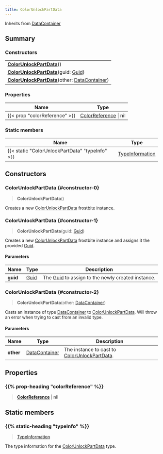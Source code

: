 ```yaml
---
title: ColorUnlockPartData
---
```


Inherits from 
[DataContainer](/vext/ref/shared/class/datacontainer)

## Summary
### Constructors
| |
| ----------- |
| **[ColorUnlockPartData](#constructor-0)**() |
| **[ColorUnlockPartData](#constructor-1)**(guid: [Guid](/vext/ref/shared/class/guid)) |
| **[ColorUnlockPartData](#constructor-2)**(other: [DataContainer](/vext/ref/shared/class/datacontainer)) |

### Properties
| Name | Type |
| ---- | ---- |
| {{< prop "colorReference" >}} | [ColorReference](/vext/ref/fb/colorreference) \| nil |

### Static members
| Name | Type |
| ---- | ---- |
| {{< static "ColorUnlockPartData" "typeInfo" >}} | [TypeInformation](/vext/ref/shared/class/typeinformation) |

## Constructors
### ColorUnlockPartData {#constructor-0}
> **ColorUnlockPartData**()

Creates a new [ColorUnlockPartData](/vext/ref/fb/colorunlockpartdata) frostbite instance.

### ColorUnlockPartData {#constructor-1}
> **ColorUnlockPartData**(guid: [Guid](/vext/ref/shared/class/guid))

Creates a new [ColorUnlockPartData](/vext/ref/fb/colorunlockpartdata) frostbite instance and assigns it the provided [Guid](/vext/ref/shared/class/guid).

#### Parameters
| Name | Type | Description |
| ---- | ---- | ----------- |
| **guid** | [Guid](/vext/ref/shared/class/guid) | The [Guid](/vext/ref/shared/class/guid) to assign to the newly created instance. |

### ColorUnlockPartData {#constructor-2}
> **ColorUnlockPartData**(other: [DataContainer](/vext/ref/shared/class/datacontainer))

Casts an instance of type [DataContainer](/vext/ref/shared/class/datacontainer) to [ColorUnlockPartData](/vext/ref/fb/colorunlockpartdata). Will throw an error when trying to cast from an invalid type.

#### Parameters
| Name | Type | Description |
| ---- | ---- | ----------- |
| **other** | [DataContainer](/vext/ref/shared/class/datacontainer) | The instance to cast to [ColorUnlockPartData](/vext/ref/fb/colorunlockpartdata). |

## Properties
### {{% prop-heading "colorReference" %}}
> **[ColorReference](/vext/ref/fb/colorreference)** | **nil**

## Static members
### {{% static-heading "typeInfo" %}}
> [TypeInformation](/vext/ref/shared/class/typeinformation)

The type information for the [ColorUnlockPartData](/vext/ref/fb/colorunlockpartdata) type.

